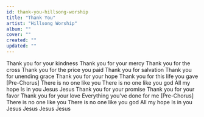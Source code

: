 ```yaml
---
id: thank-you-hillsong-worship
title: "Thank You"
artist: "Hillsong Worship"
album: ""
cover: ""
created: ""
updated: ""
---
```


Thank you for your kindness
Thank you for your mercy
Thank you for the cross
Thank you for the price you paid
Thank you for salvation
Thank you for unending grace
Thank you for your hope
Thank you for this life you gave
[Pre-Chorus]
There is no one like you
There is no one like you god
All my hope Is in you
Jesus Jesus
Thank you for your promise
Thank you for your favor
Thank you for your love
Everything you've done for me
[Pre-Chorus]
There is no one like you
There is no one like you god
All my hope Is in you
Jesus Jesus Jesus Jesus